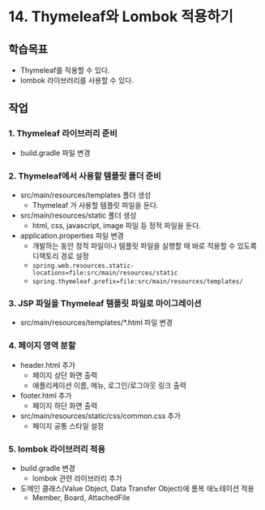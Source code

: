 # 14. Thymeleaf와 Lombok 적용하기

## 학습목표

- Thymeleaf를 적용할 수 있다.
- lombok 라이브러리를 사용할 수 있다.

## 작업

### 1. Thymeleaf 라이브러리 준비

- build.gradle 파일 변경

### 2. Thymeleaf에서 사용할 템플릿 폴더 준비

- src/main/resources/templates 폴더 생성
  - Thymeleaf 가 사용할 템플릿 파일을 둔다.
- src/main/resources/static 폴더 생성
  - html, css, javascript, image 파일 등 정적 파일을 둔다.
- application.properties 파일 변경
  - 개발하는 동안 정적 파일이나 템플릿 파일을 실행할 때 바로 적용할 수 있도록 디렉토리 경로 설정
  - `spring.web.resources.static-locations=file:src/main/resources/static`
  - `spring.thymeleaf.prefix=file:src/main/resources/templates/`

### 3. JSP 파일을 Thymeleaf 템플릿 파일로 마이그레이션

- src/main/resources/templates/*.html 파일 변경

### 4. 페이지 영역 분할

- header.html 추가
  - 페이지 상단 화면 출력
  - 애플리케이션 이름, 메뉴, 로그인/로그아웃 링크 출력
- footer.html 추가
  - 페이지 하단 화면 출력
- src/main/resources/static/css/common.css 추가
  - 페이지 공통 스타일 설정

### 5. lombok 라이브러리 적용

- build.gradle 변경
  - lombok 관련 라이브러리 추가
- 도메인 클래스(Value Object, Data Transfer Object)에 롬복 애노테이션 적용
  - Member, Board, AttachedFile

